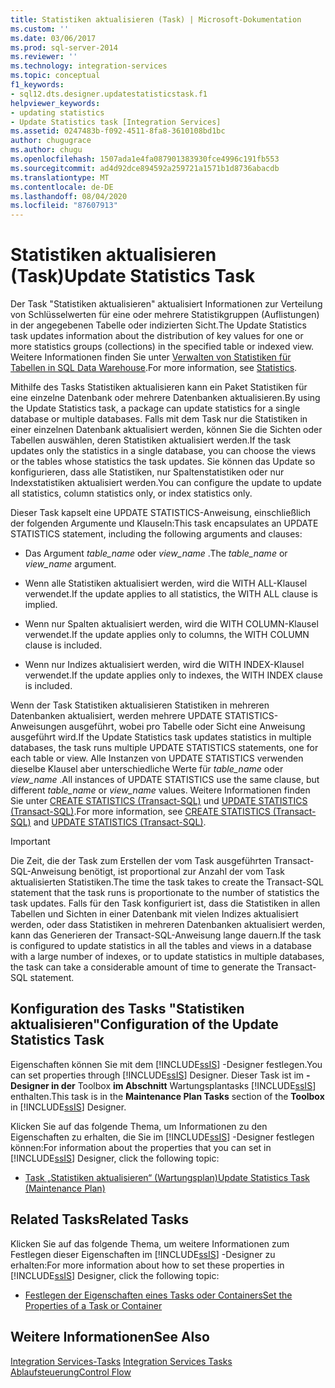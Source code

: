 ```yaml
---
title: Statistiken aktualisieren (Task) | Microsoft-Dokumentation
ms.custom: ''
ms.date: 03/06/2017
ms.prod: sql-server-2014
ms.reviewer: ''
ms.technology: integration-services
ms.topic: conceptual
f1_keywords:
- sql12.dts.designer.updatestatisticstask.f1
helpviewer_keywords:
- updating statistics
- Update Statistics task [Integration Services]
ms.assetid: 0247483b-f092-4511-8fa8-3610108bd1bc
author: chugugrace
ms.author: chugu
ms.openlocfilehash: 1507ada1e4fa087901383930fce4996c191fb553
ms.sourcegitcommit: ad4d92dce894592a259721a1571b1d8736abacdb
ms.translationtype: MT
ms.contentlocale: de-DE
ms.lasthandoff: 08/04/2020
ms.locfileid: "87607913"
---
```

# <a name="update-statistics-task"></a><span data-ttu-id="a3ced-102">Statistiken aktualisieren (Task)</span><span class="sxs-lookup"><span data-stu-id="a3ced-102">Update Statistics Task</span></span>
  <span data-ttu-id="a3ced-103">Der Task "Statistiken aktualisieren" aktualisiert Informationen zur Verteilung von Schlüsselwerten für eine oder mehrere Statistikgruppen (Auflistungen) in der angegebenen Tabelle oder indizierten Sicht.</span><span class="sxs-lookup"><span data-stu-id="a3ced-103">The Update Statistics task updates information about the distribution of key values for one or more statistics groups (collections) in the specified table or indexed view.</span></span> <span data-ttu-id="a3ced-104">Weitere Informationen finden Sie unter [Verwalten von Statistiken für Tabellen in SQL Data Warehouse](../../relational-databases/statistics/statistics.md).</span><span class="sxs-lookup"><span data-stu-id="a3ced-104">For more information, see [Statistics](../../relational-databases/statistics/statistics.md).</span></span>  
  
 <span data-ttu-id="a3ced-105">Mithilfe des Tasks Statistiken aktualisieren kann ein Paket Statistiken für eine einzelne Datenbank oder mehrere Datenbanken aktualisieren.</span><span class="sxs-lookup"><span data-stu-id="a3ced-105">By using the Update Statistics task, a package can update statistics for a single database or multiple databases.</span></span> <span data-ttu-id="a3ced-106">Falls mit dem Task nur die Statistiken in einer einzelnen Datenbank aktualisiert werden, können Sie die Sichten oder Tabellen auswählen, deren Statistiken aktualisiert werden.</span><span class="sxs-lookup"><span data-stu-id="a3ced-106">If the task updates only the statistics in a single database, you can choose the views or the tables whose statistics the task updates.</span></span> <span data-ttu-id="a3ced-107">Sie können das Update so konfigurieren, dass alle Statistiken, nur Spaltenstatistiken oder nur Indexstatistiken aktualisiert werden.</span><span class="sxs-lookup"><span data-stu-id="a3ced-107">You can configure the update to update all statistics, column statistics only, or index statistics only.</span></span>  
  
 <span data-ttu-id="a3ced-108">Dieser Task kapselt eine UPDATE STATISTICS-Anweisung, einschließlich der folgenden Argumente und Klauseln:</span><span class="sxs-lookup"><span data-stu-id="a3ced-108">This task encapsulates an UPDATE STATISTICS statement, including the following arguments and clauses:</span></span>  
  
-   <span data-ttu-id="a3ced-109">Das Argument *table_name* oder *view_name* .</span><span class="sxs-lookup"><span data-stu-id="a3ced-109">The *table_name* or *view_name* argument.</span></span>  
  
-   <span data-ttu-id="a3ced-110">Wenn alle Statistiken aktualisiert werden, wird die WITH ALL-Klausel verwendet.</span><span class="sxs-lookup"><span data-stu-id="a3ced-110">If the update applies to all statistics, the WITH ALL clause is implied.</span></span>  
  
-   <span data-ttu-id="a3ced-111">Wenn nur Spalten aktualisiert werden, wird die WITH COLUMN-Klausel verwendet.</span><span class="sxs-lookup"><span data-stu-id="a3ced-111">If the update applies only to columns, the WITH COLUMN clause is included.</span></span>  
  
-   <span data-ttu-id="a3ced-112">Wenn nur Indizes aktualisiert werden, wird die WITH INDEX-Klausel verwendet.</span><span class="sxs-lookup"><span data-stu-id="a3ced-112">If the update applies only to indexes, the WITH INDEX clause is included.</span></span>  
  
 <span data-ttu-id="a3ced-113">Wenn der Task Statistiken aktualisieren Statistiken in mehreren Datenbanken aktualisiert, werden mehrere UPDATE STATISTICS-Anweisungen ausgeführt, wobei pro Tabelle oder Sicht eine Anweisung ausgeführt wird.</span><span class="sxs-lookup"><span data-stu-id="a3ced-113">If the Update Statistics task updates statistics in multiple databases, the task runs multiple UPDATE STATISTICS statements, one for each table or view.</span></span> <span data-ttu-id="a3ced-114">Alle Instanzen von UPDATE STATISTICS verwenden dieselbe Klausel aber unterschiedliche Werte für *table_name* oder *view_name* .</span><span class="sxs-lookup"><span data-stu-id="a3ced-114">All instances of UPDATE STATISTICS use the same clause, but different *table_name* or *view_name* values.</span></span> <span data-ttu-id="a3ced-115">Weitere Informationen finden Sie unter [CREATE STATISTICS &#40;Transact-SQL&#41;](/sql/t-sql/statements/create-statistics-transact-sql) und [UPDATE STATISTICS &#40;Transact-SQL&#41;](/sql/t-sql/statements/update-statistics-transact-sql).</span><span class="sxs-lookup"><span data-stu-id="a3ced-115">For more information, see [CREATE STATISTICS &#40;Transact-SQL&#41;](/sql/t-sql/statements/create-statistics-transact-sql) and [UPDATE STATISTICS &#40;Transact-SQL&#41;](/sql/t-sql/statements/update-statistics-transact-sql).</span></span>  
  
> [!IMPORTANT]  
>  <span data-ttu-id="a3ced-116">Die Zeit, die der Task zum Erstellen der vom Task ausgeführten Transact-SQL-Anweisung benötigt, ist proportional zur Anzahl der vom Task aktualisierten Statistiken.</span><span class="sxs-lookup"><span data-stu-id="a3ced-116">The time the task takes to create the Transact-SQL statement that the task runs is proportionate to the number of statistics the task updates.</span></span> <span data-ttu-id="a3ced-117">Falls für den Task konfiguriert ist, dass die Statistiken in allen Tabellen und Sichten in einer Datenbank mit vielen Indizes aktualisiert werden, oder dass Statistiken in mehreren Datenbanken aktualisiert werden, kann das Generieren der Transact-SQL-Anweisung lange dauern.</span><span class="sxs-lookup"><span data-stu-id="a3ced-117">If the task is configured to update statistics in all the tables and views in a database with a large number of indexes, or to update statistics in multiple databases, the task can take a considerable amount of time to generate the Transact-SQL statement.</span></span>  
  
## <a name="configuration-of-the-update-statistics-task"></a><span data-ttu-id="a3ced-118">Konfiguration des Tasks "Statistiken aktualisieren"</span><span class="sxs-lookup"><span data-stu-id="a3ced-118">Configuration of the Update Statistics Task</span></span>  
 <span data-ttu-id="a3ced-119">Eigenschaften können Sie mit dem [!INCLUDE[ssIS](../../../includes/ssis-md.md)] -Designer festlegen.</span><span class="sxs-lookup"><span data-stu-id="a3ced-119">You can set properties through [!INCLUDE[ssIS](../../../includes/ssis-md.md)] Designer.</span></span> <span data-ttu-id="a3ced-120">Dieser Task ist im **-Designer in der** Toolbox **im Abschnitt** Wartungsplantasks [!INCLUDE[ssIS](../../../includes/ssis-md.md)] enthalten.</span><span class="sxs-lookup"><span data-stu-id="a3ced-120">This task is in the **Maintenance Plan Tasks** section of the **Toolbox** in [!INCLUDE[ssIS](../../../includes/ssis-md.md)] Designer.</span></span>  
  
 <span data-ttu-id="a3ced-121">Klicken Sie auf das folgende Thema, um Informationen zu den Eigenschaften zu erhalten, die Sie im [!INCLUDE[ssIS](../../../includes/ssis-md.md)] -Designer festlegen können:</span><span class="sxs-lookup"><span data-stu-id="a3ced-121">For information about the properties that you can set in [!INCLUDE[ssIS](../../../includes/ssis-md.md)] Designer, click the following topic:</span></span>  
  
-   [<span data-ttu-id="a3ced-122">Task „Statistiken aktualisieren“ &#40;Wartungsplan&#41;</span><span class="sxs-lookup"><span data-stu-id="a3ced-122">Update Statistics Task &#40;Maintenance Plan&#41;</span></span>](../../relational-databases/maintenance-plans/update-statistics-task-maintenance-plan.md)  
  
## <a name="related-tasks"></a><span data-ttu-id="a3ced-123">Related Tasks</span><span class="sxs-lookup"><span data-stu-id="a3ced-123">Related Tasks</span></span>  
 <span data-ttu-id="a3ced-124">Klicken Sie auf das folgende Thema, um weitere Informationen zum Festlegen dieser Eigenschaften im [!INCLUDE[ssIS](../../../includes/ssis-md.md)] -Designer zu erhalten:</span><span class="sxs-lookup"><span data-stu-id="a3ced-124">For more information about how to set these properties in [!INCLUDE[ssIS](../../../includes/ssis-md.md)] Designer, click the following topic:</span></span>  
  
-   [<span data-ttu-id="a3ced-125">Festlegen der Eigenschaften eines Tasks oder Containers</span><span class="sxs-lookup"><span data-stu-id="a3ced-125">Set the Properties of a Task or Container</span></span>](../set-the-properties-of-a-task-or-container.md)  
  
## <a name="see-also"></a><span data-ttu-id="a3ced-126">Weitere Informationen</span><span class="sxs-lookup"><span data-stu-id="a3ced-126">See Also</span></span>  
 <span data-ttu-id="a3ced-127">[Integration Services-Tasks](integration-services-tasks.md) </span><span class="sxs-lookup"><span data-stu-id="a3ced-127">[Integration Services Tasks](integration-services-tasks.md) </span></span>  
 [<span data-ttu-id="a3ced-128">Ablaufsteuerung</span><span class="sxs-lookup"><span data-stu-id="a3ced-128">Control Flow</span></span>](control-flow.md)  
  
  
